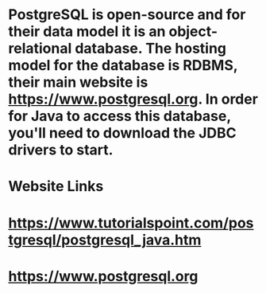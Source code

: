 # PostgreSQL is open-source and for their data model it is an object-relational database. The hosting model for the database is RDBMS, their main website is https://www.postgresql.org. In order for Java to access this database, you'll need to download the JDBC drivers to start.


# Website Links 
# https://www.tutorialspoint.com/postgresql/postgresql_java.htm
# https://www.postgresql.org